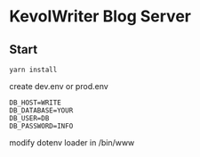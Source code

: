 # KevolWriter Blog Server

## Start

`yarn install`

create dev.env or prod.env
```
DB_HOST=WRITE
DB_DATABASE=YOUR
DB_USER=DB
DB_PASSWORD=INFO
```

modify dotenv loader in /bin/www
